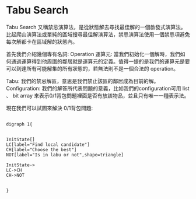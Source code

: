 # Tabu Search 

Tabu Search 又稱禁忌演算法，是從狀態解去尋找最佳解的一個啟發式演算法。比起爬山演算法或單純的區域搜尋最佳解演算法，禁忌演算法使用一個禁忌項避免每次解都卡在區域解的狀態內。

首先我們介紹幾個專有名詞:
Operation 運算元: 當我們初始化一個解時，我們如何通過運算得到他周圍的鄰居就是運算元的定義。值得一提的是我們的運算元是要可以到達所有可能解集的所有狀態的，若無法則不是一個合法的 operation。

Tabu: 我們的禁忌解區，意思是我們禁止該區的鄰居成為目前的解。 
Configuration: 我們的解答所代表問題的意義，比如我們的configuration可用 list 、 bit array 來表示0/1背包問題裡面是否有放該物品，並且只有唯一一種表示法。

現在我們可以試圖來解決 0/1背包問題:

```graphviz

digraph 1{


InitState[]
LC[label="Find local candidate"]
CH[label="Choose the best"]
NOT[label="Is in labu or not",shape=triangle]

InitState->
LC->CH
CH->NOT


}

```